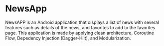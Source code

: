 # NewsApp
NewsAPP is an Android application that displays a list of news with several features such as details of the news, and favorites to add to the favorites page. This application is made by applying clean architecture, Coroutine Flow, Depedency Injection (Dagger-Hilt), and Modularization. 
